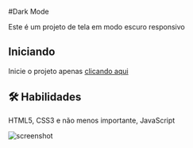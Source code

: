 
#Dark Mode

Este é um projeto de tela em modo escuro responsivo

## Iniciando

Inicie o projeto apenas  [clicando aqui](https://dark-mode-psi.vercel.app/)



## 🛠 Habilidades
HTML5, CSS3 e não menos importante, JavaScript


![screenshot](https://user-images.githubusercontent.com/37091987/151710309-99920946-ed2e-47cc-98a8-0fd62bc348ba.jpg)
